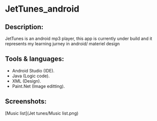 # JetTunes_android

## Description:
JetTunes is an android mp3 player, this app is currently under build and it represents my learning jurney in android/ materiel design

## Tools & languages: 
* Android Studio (IDE).
* Java (Logic code).
* XML (Design).
* Paint.Net (Image editting).

## Screenshots: 
[Music list](Jet tunes/Music list.png)
